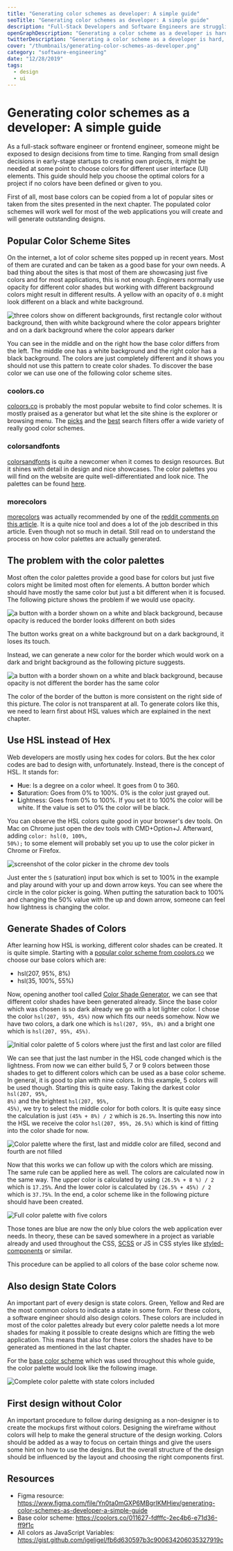 ```yaml
---
title: "Generating color schemes as developer: A simple guide"
seoTitle: "Generating color schemes as developer: A simple guide"
description: "Full-Stack Developers and Software Engineers are struggling with designing interfacing. One of the basic problems is choosing colors. This guide will explain to you how to find colors for the next web application."
openGraphDescription: "Generating a color scheme as a developer is hard, read this guide to learn how to create a perfect color scheme as software engineer."
twitterDescription: "Generating a color scheme as a developer is hard, read this guide to learn how to create a perfect color scheme as software engineer."
cover: "/thumbnails/generating-color-schemes-as-developer.png"
category: "software-engineering"
date: "12/28/2019"
tags:
  - design
  - ui
---
```


# Generating color schemes as a developer: A simple guide

As a full-stack software engineer or frontend engineer, someone might be exposed to design decisions from time to time. Ranging from small design decisions in early-stage startups to creating own projects, it might be needed at some point to choose colors for different user interface (UI) elements. This guide should help you choose the optimal colors for a project if no colors have been defined or given to you.

First of all, most base colors can be copied from a lot of popular sites or taken from the sites presented in the next chapter. The populated color schemes will work well for most of the web applications you will create and will generate outstanding designs.

## Popular Color Scheme Sites

On the internet, a lot of color scheme sites popped up in recent years. Most of them are curated and can be taken as a good base for your own needs. A bad thing about the sites is that most of them are showcasing just five colors and for most applications, this is not enough. Engineers normally use opacity for different color shades but working with different background colors might result in different results. A yellow with an opacity of `0.8` might look different on a black and white background.

![three colors show on different backgrounds, first rectangle color without background, then with white background where the color appears brighter and on a dark background where the color appears darker](./yellow-on-white-black.png)

You can see in the middle and on the right how the base color differs from the left. The middle one has a white background and the right color has a black background. The colors are just completely different and it shows you should not use this pattern to create color shades. To discover the base color we can use one of the following color scheme sites.

### coolors.co

[coloors.co](https://coolors.co/) is probably the most popular website to find color schemes. It is mostly praised as a generator but what let the site shine is the explorer or browsing menu. The [picks](https://coolors.co/browser/picks/1) and the [best](https://coolors.co/browser/best/1) search filters offer a wide variety of really good color schemes.

### colorsandfonts

[colorsandfonts](https://www.colorsandfonts.com/) is quite a newcomer when it comes to design resources. But it shines with detail in design and nice showcases. The color palettes you will find on the website are quite well-differentiated and look nice. The palettes can be found [here](https://www.colorsandfonts.com/palettes.html).

<ins class="adsbygoogle"
  style="display:block; text-align:center;"
  data-ad-layout="in-article"
  data-ad-format="fluid"
  data-ad-client="ca-pub-6098077505348522"
  data-ad-slot="3270549418">
</ins>

### morecolors

[morecolors](https://morecolors.app/) was actually recommended by one of the [reddit comments on this article](https://www.reddit.com/r/web_design/comments/ehly99/generating_a_color_schema_as_a_developer/fck71jf/). It is a quite nice tool and does a lot of the job described in this article. Even though not so much in detail. Still read on to understand the process on how color palettes are actually generated.

## The problem with the color palettes

Most often the color palettes provide a good base for colors but just five colors might be limited most often for elements. A button border which should have mostly the same color but just a bit different when it is focused. The following picture shows the problem if we would use opacity.

![a button with a border shown on a white and black background, because opacity is reduced the border looks different on both sides](./button-with-opacity.png)

The button works great on a white background but on a dark background, it loses its touch.

Instead, we can generate a new color for the border which would work on a dark and bright background as the following picture suggests.

![a button with a border shown on a white and black background, because opacity is not different the border has the same color](./button-border-static-color.png)

The color of the border of the button is more consistent on the right side of this picture. The color is not transparent at all. To generate colors like this, we need to learn first about HSL values which are explained in the next chapter.

## Use HSL instead of Hex

Web developers are mostly using hex codes for colors. But the hex color codes are bad to design with, unfortunately. Instead, there is the concept of HSL. It stands for:

- **H**ue: Is a degree on a color wheel. It goes from 0 to 360.
- **S**aturation: Goes from 0% to 100%. 0% is the color just grayed out.
- **L**ightness: Goes from 0% to 100%. If you set it to 100% the color will be white. If the value is set to 0% the color will be black.

You can observe the HSL colors quite good in your browser's dev tools. On Mac on Chrome just open the dev tools with CMD+Option+J. Afterward, adding <code class="language-text">color: hsl(0, 100%, 50%);</code> to some element will probably set you up to use the color picker in Chrome or Firefox.

![screenshot of the color picker in the chrome dev tools](./chrome-color-picker.png)

Just enter the `S` (saturation) input box which is set to 100% in the example and play around with your up and down arrow keys. You can see where the circle in the color picker is going. When putting the saturation back to 100% and changing the 50% value with the up and down arrow, someone can feel how lightness is changing the color.

## Generate Shades of Colors

After learning how HSL is working, different color shades can be created. It is quite simple. Starting with a [popular color scheme from coolors.co](https://coolors.co/011627-fdfffc-2ec4b6-e71d36-ff9f1c) we choose our base colors which are:

- hsl(207, 95%, 8%)
- hsl(35, 100%, 55%)

Now, opening another tool called [Color Shade Generator](https://superdevresources.com/tools/color-shades#011628), we can see that different color shades have been generated already. Since the base color which was chosen is so dark already we go with a lot lighter color. I chose the color <code class="language-text">hsl(207, 95%, 45%)</code> now which fits our needs somehow. Now we have two colors, a dark one which is <code class="language-text">hsl(207, 95%, 8%)</code> and a bright one which is <code class="language-text">hsl(207, 95%, 45%)</code>.

![Initial color palette of 5 colors where just the first and last color are filled](./color-scheme-1.png)

We can see that just the last number in the HSL code changed which is the lightness. From now we can either build 5, 7 or 9 colors between those shades to get to different colors which can be used as a base color scheme. In general, it is good to plan with nine colors. In this example, 5 colors will be used though. Starting this is quite easy. Taking the darkest color <code class="language-text">hsl(207, 95%, 8%)</code> and the brightest <code class="language-text">hsl(207, 95%, 45%)</code>, we try to select the middle color for both colors. It is quite easy since the calculation is just `(45% + 8%) / 2` which is `26.5%`. Inserting this now into the HSL we receive the color <code class="language-text">hsl(207, 95%, 26.5%)</code> which is kind of fitting into the color shade for now.

![Color palette where the first, last and middle color are filled, second and fourth are not filled](./color-scheme-2.png)

Now that this works we can follow up with the colors which are missing. The same rule can be applied here as well. The colors are calculated now in the same way. The upper color is calculated by using `(26.5% + 8 %) / 2` which is `17.25%`. And the lower color is calculated by `(26.5% + 45%) / 2` which is `37.75%`. In the end, a color scheme like in the following picture should have been created.

![Full color palette with five colors](./color-scheme-4.png)

Those tones are blue are now the only blue colors the web application ever needs. In theory, these can be saved somewhere in a project as variable already and used throughout the CSS, [SCSS](https://sass-lang.com/documentation/syntax) or JS in CSS styles like [styled-components](https://www.styled-components.com/) or similar.

This procedure can be applied to all colors of the base color scheme now.

## Also design State Colors

An important part of every design is state colors. Green, Yellow and Red are the most common colors to indicate a state in some form. For these colors, a software engineer should also design colors. These colors are included in most of the color palettes already but every color palette needs a lot more shades for making it possible to create designs which are fitting the web application. This means that also for these colors the shades have to be generated as mentioned in the last chapter.

For the [base color scheme](https://coolors.co/011627-fdfffc-2ec4b6-e71d36-ff9f1c) which was used throughout this whole guide, the color palette would look like the following image.

![Complete color palette with state colors included](./color-scheme-5.png)

## First design without Color

An important procedure to follow during designing as a non-designer is to create the mockups first without colors. Designing the wireframe without colors will help to make the general structure of the design working. Colors should be added as a way to focus on certain things and give the users some hint on how to use the designs. But the overall structure of the design should be influenced by the layout and choosing the right components first.

## Resources

- Figma resource: https://www.figma.com/file/Yn0ta0mGXP6MBgrIKMHiev/generating-color-schemes-as-developer-a-simple-guide
- Base color scheme: https://coolors.co/011627-fdfffc-2ec4b6-e71d36-ff9f1c
- All colors as JavaScript Variables: https://gist.github.com/igeligel/fb6d630597b3c900634206035327919c

